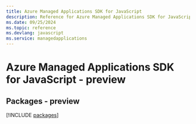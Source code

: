```yaml
---
title: Azure Managed Applications SDK for JavaScript
description: Reference for Azure Managed Applications SDK for JavaScript
ms.date: 09/25/2024
ms.topic: reference
ms.devlang: javascript
ms.service: managedapplications
---
```

# Azure Managed Applications SDK for JavaScript - preview
## Packages - preview
[!INCLUDE [packages](managed-applications-index.md)]